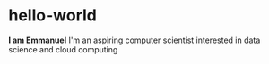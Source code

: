 # hello-world
**I am Emmanuel**
I'm an aspiring computer scientist interested in data science and cloud computing
